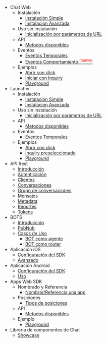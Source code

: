 * Chat Web
   * Instalación
     * [Instalación Simple](chat_api/simple.md)
     * [Instalacion Avanzada](chat_api/advanced.md)
   * Uso sin instalación
     * [Inicialización por parámetros de URL](chat_api/preset_chat.md)
   * API
     * [Metodos disponibles](chat_api/publicapi.md)
   * Eventos
     * [Eventos Temporales](chat_api/apievents.md)
     * [Eventos Comportamiento <sup style="color:red">(nuevo)<sup>](chat_api/apibox.md)
   * Ejemplos
     * [Abrir con click](chat_api/example1.md)
     * [Iniciar con Inquiry](chat_api/example2.md)
     * [Playground](chat_api/playground.md)
* Launcher
   * Instalación
     * [Instalación Simple](chat_api/simple.md)
     * [Instalacion Avanzada](chat_api/advanced.md)
   * Uso sin instalación
     * [Inicialización por parámetros de URL](chat_api/preset_chat.md)
   * API
     * [Metodos disponibles](chat_api/publicapi.md)
   * Eventos
     * [Eventos Temporales](chat_api/apievents.md)
   * Ejemplos
     * [Abrir con click](chat_api/example1.md)
     * [Inquiry preseleccionado](chat_api/example2.md)
     * [Playground](chat_api/playground.md)
* API Rest
  * [Introducción](rest_api/intro.md)
  * [Autenticación](rest_api/auth.md)
  * [Clientes](rest_api/clients.md)
  * [Conversaciones](rest_api/conversations.md)
  * [Grupo de conversaciones](rest_api/conversation_groups.md)
  * [Mensajes](rest_api/messages.md)
  * [Metadata](rest_api/metadata.md)
  * [Reportes](rest_api/reports.md)
  * [Tokens](rest_api/tokens.md)
* BOTS
  * [Introducción](bots/intro.md)
  * [PubNub](bots/pubnub.md)
  * [Casos de Uso](bots/use_cases.md)
    * [BOT como agente](bots/use_cases/as_agent.md)
    * [BOT como router](bots/use_cases/as_router.md)
* Aplicación iOS
   * [Configuración del SDK](ios_sdk/ios-sdk-config.md)
   * [Avanzado](ios_sdk/ios-sdk-client-usage.md)
* Aplicación Android
   * [Configuración del SDK](android_sdk/android-sdk-config.md)
   * [Uso](android_sdk/android-sdk-client-usage.md)
* Apps Web SDK
  * Nombrado y Referencia
    * [Nombrar/Referencia una app](apps_sdk/appsnamespace.md)
  * Posiciones
    * [Tipos de posiciones](apps_sdk/positions.md)
  * API
    * [Metodos disponibles](apps_sdk/publicapi.md)
  * Ejemplo
    * [Playground](apps_sdk/playground.md)
* Libreria de componentes de Chat
  * [Showcase](storybook.md)

